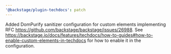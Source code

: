 ```yaml
---
'@backstage/plugin-techdocs': patch
---
```


Added DomPurify sanitizer configuration for custom elements implementing RFC https://github.com/backstage/backstage/issues/26988.
See https://backstage.io/docs/features/techdocs/how-to-guides#how-to-enable-custom-elements-in-techdocs for how to enable it in the configuration.
